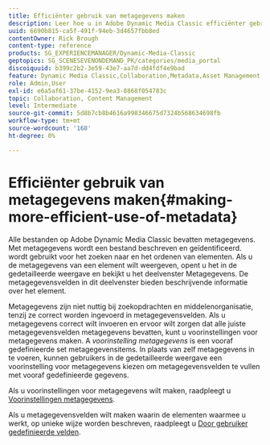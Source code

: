 ```yaml
---
title: Efficiënter gebruik van metagegevens maken
description: Leer hoe u in Adobe Dynamic Media Classic efficiënter gebruik kunt maken van metagegevens.
uuid: 6690b815-ca5f-491f-94eb-3d4657fbb8ed
contentOwner: Rick Brough
content-type: reference
products: SG_EXPERIENCEMANAGER/Dynamic-Media-Classic
geptopics: SG_SCENESEVENONDEMAND_PK/categories/media_portal
discoiquuid: b399c2b2-3e59-43e7-aa7d-dd4fdf4e9bad
feature: Dynamic Media Classic,Collaboration,Metadata,Asset Management
role: Admin,User
exl-id: e6a5af61-37be-4152-9ea3-8868f054783c
topic: Collaboration, Content Management
level: Intermediate
source-git-commit: 5d8b7cb8b4616a998346675d7324b568634698fb
workflow-type: tm+mt
source-wordcount: '168'
ht-degree: 0%

---
```


# Efficiënter gebruik van metagegevens maken{#making-more-efficient-use-of-metadata}

Alle bestanden op Adobe Dynamic Media Classic bevatten metagegevens. Met metagegevens wordt een bestand beschreven en geïdentificeerd. wordt gebruikt voor het zoeken naar en het ordenen van elementen. Als u de metagegevens van een element wilt weergeven, opent u het in de gedetailleerde weergave en bekijkt u het deelvenster Metagegevens. De metagegevensvelden in dit deelvenster bieden beschrijvende informatie over het element.

Metagegevens zijn niet nuttig bij zoekopdrachten en middelenorganisatie, tenzij ze correct worden ingevoerd in metagegevensvelden. Als u metagegevens correct wilt invoeren en ervoor wilt zorgen dat alle juiste metagegevensvelden metagegevens bevatten, kunt u voorinstellingen voor metagegevens maken. A *voorinstelling metagegevens* is een vooraf gedefinieerde set metagegevensitems. In plaats van zelf metagegevens in te voeren, kunnen gebruikers in de gedetailleerde weergave een voorinstelling voor metagegevens kiezen om metagegevensvelden te vullen met vooraf gedefinieerde gegevens.

Als u voorinstellingen voor metagegevens wilt maken, raadpleegt u [Voorinstellingen metagegevens](application-setup.md#metadata_presets).

Als u metagegevensvelden wilt maken waarin de elementen waarmee u werkt, op unieke wijze worden beschreven, raadpleegt u [Door gebruiker gedefinieerde velden](application-setup.md#user_defined_fields).
